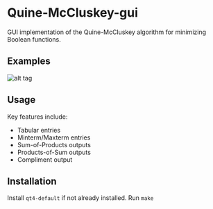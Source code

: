 # Quine-McCluskey-gui
GUI implementation of the Quine-McCluskey algorithm for minimizing Boolean functions. 

## Examples
![alt tag](https://raw.github.com/svtanthony/Quine-McCluskey-gui/master/demo.gif)

## Usage
Key features include:  
* Tabular entries  
* Minterm/Maxterm entries  
* Sum-of-Products outputs  
* Products-of-Sum outputs  
* Compliment output

## Installation
Install `qt4-default` if not already installed.
Run `make`
